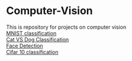# Computer-Vision
This is repository for projects on computer vision<br/>
[MNIST classification](https://github.com/saurabbhsp/Computer-Vision/tree/master/mnist)<br/>
[Cat VS Dog Classification](https://github.com/saurabbhsp/Computer-Vision/tree/master/imageClassification-CatVsDog)<br/>
[Face Detection](https://github.com/saurabbhsp/Computer-Vision/tree/master/faceDetection)<br/>
[Cifar 10 classification](https://github.com/saurabbhsp/Computer-Vision/tree/master/cnnClassification)<br/>
